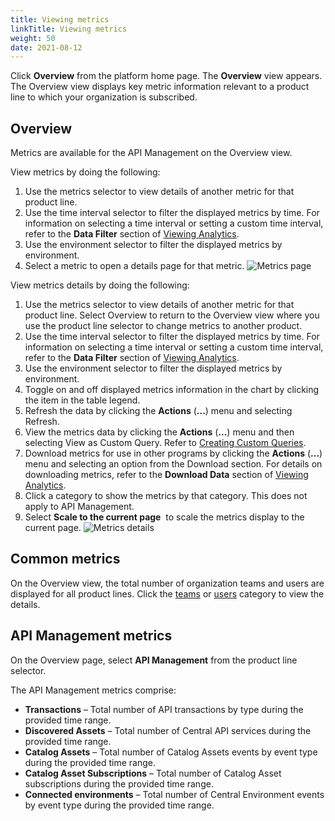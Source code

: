 ```yaml
---
title: Viewing metrics
linkTitle: Viewing metrics
weight: 50
date: 2021-08-12
---
```

Click **Overview** from the platform home page. The **Overview** view appears. The Overview view displays key metric information relevant to a product line to which your organization is subscribed.

## Overview

Metrics are available for the API Management on the Overview view.

View metrics by doing the following:

1. Use the metrics selector to view details of another metric for that product line.
2. Use the time interval selector to filter the displayed metrics by time. For information on selecting a time interval or setting a custom time interval, refer to the **Data Filter** section of [Viewing Analytics](/docs/management_guide/managing_applications/viewing_analytics/).
3. Use the environment selector to filter the displayed metrics by environment.
4. Select a metric to open a details page for that metric.
    ![Metrics page](/Images/all_metrics.png)

View metrics details by doing the following:

1. Use the metrics selector to view details of another metric for that product line. Select Overview to return to the Overview view where you use the product line selector to change metrics to another product.
2. Use the time interval selector to filter the displayed metrics by time. For information on selecting a time interval or setting a custom time interval, refer to the **Data Filter** section of [Viewing Analytics](/docs/management_guide/managing_applications/viewing_analytics/).
3. Use the environment selector to filter the displayed metrics by environment.
4. Toggle on and off displayed metrics information in the chart by clicking the item in the table legend.
5. Refresh the data by clicking the **Actions** (**...**) menu and selecting Refresh.
6. View the metrics data by clicking the **Actions** (**...**) menu and then selecting View as Custom Query. Refer to [Creating Custom Queries](/docs/management_guide/managing_applications/creating_custom_queries/).
7. Download metrics for use in other programs by clicking the **Actions** (**...**) menu and selecting an option from the Download section. For details on downloading metrics, refer to the **Download Data** section of [Viewing Analytics](/docs/management_guide/managing_applications/viewing_analytics/).
8. Click a category to show the metrics by that category. This does not apply to API Management.
9. Select **Scale to the current page**  to scale the metrics display to the current page.
    ![Metrics details](/Images/metrics_details.png)

## Common metrics

On the Overview view, the total number of organization teams and users are displayed for all product lines. Click the [teams](/docs/management_guide/organizations/managing_organizations/#managing-teams) or [users](/docs/management_guide/organizations/managing_organizations/#managing-users) category to view the details.

## API Management metrics

On the Overview page, select **API Management** from the product line selector.

The API Management metrics comprise:

* **Transactions** – Total number of API transactions by type during the provided time range.
* **Discovered Assets** – Total number of Central API services during the provided time range.
* **Catalog Assets** – Total number of Catalog Assets events by event type during the provided time range.
* **Catalog Asset Subscriptions** – Total number of Catalog Asset subscriptions during the provided time range.
* **Connected environments** – Total number of Central Environment events by event type during the provided time range.